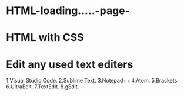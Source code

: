 # HTML-loading.....-page-
# HTML with  CSS 
# Edit any used text editers 
1.Visual Studio Code.
2.Sublime Text.
3.Notepad++
4.Atom.
5.Brackets.
6.UltraEdit.
7.TextEdit.
8.gEdit.
